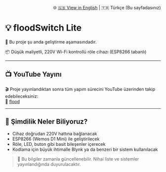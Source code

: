 <p align="right">
🌐 <a href="README.en.md">🇬🇧 View in English</a> | 🇹🇷 Türkçe (Bu sayfadasınız)
</p>

# 💡 floodSwitch Lite

🚧 Bu proje şu anda geliştirme aşamasındadır.

📦 Düşük maliyetli, 220V Wi-Fi kontrollü röle cihazı (ESP8266 tabanlı)

---

## 📺 YouTube Yayını

🎬 Proje yayınlandıktan sonra tüm yapım sürecini YouTube üzerinden takip edebileceksiniz:  
📌 [flood](https://youtube.com/@floodLab)

---

## 🔔 Şimdilik Neler Biliyoruz?

- Cihaz doğrudan 220V hattına bağlanacak
- ESP8266 (Wemos D1 Mini) ile geliştirilecek
- Röle, LED, buton gibi basit bileşenler içerecek
- Kodlama için büyük ihtimalle Blynk ya da benzeri bir sistem kullanılacak

> 📌 Bu bilgiler zamanla güncellenebilir. Nihai liste ve sistemler yayınlandığında duyurulacaktır.
